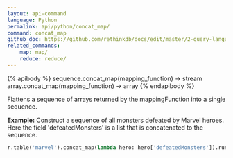 ```yaml
---
layout: api-command 
language: Python
permalink: api/python/concat_map/
command: concat_map 
github_doc: https://github.com/rethinkdb/docs/edit/master/2-query-language/api/python/transformations/concat_map.md
related_commands:
    map: map/
    reduce: reduce/
---
```


{% apibody %}
sequence.concat_map(mapping_function) &rarr; stream
array.concat_map(mapping_function) &rarr; array
{% endapibody %}

Flattens a sequence of arrays returned by the mappingFunction into a single sequence.

__Example:__ Construct a sequence of all monsters defeated by Marvel heroes. Here the field
'defeatedMonsters' is a list that is concatenated to the sequence.

```py
r.table('marvel').concat_map(lambda hero: hero['defeatedMonsters']).run(conn)
```
